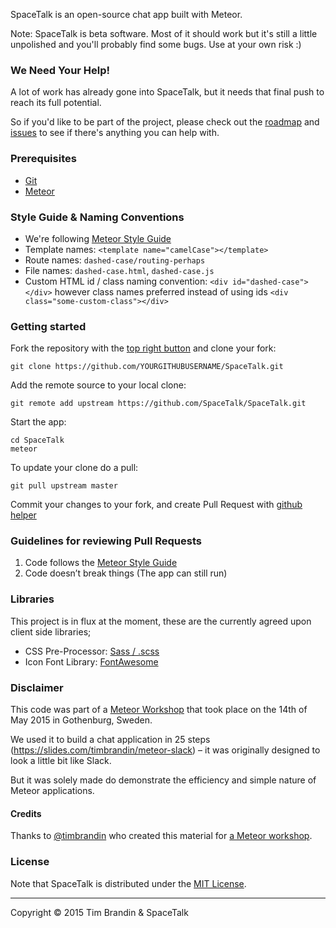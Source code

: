 SpaceTalk is an open-source chat app built with Meteor.

Note: SpaceTalk is beta software. Most of it should work but it's still a little unpolished and you'll probably find some bugs. Use at your own risk :)

### We Need Your Help!

A lot of work has already gone into SpaceTalk, but it needs that final push to reach its full potential.

So if you'd like to be part of the project, please check out the [roadmap](https://trello.com/b/R9Nh1V3t/spacetalk-roadmap) and [issues](https://github.com/SpaceTalk/SpaceTalk/issues) to see if there's anything you can help with.

### Prerequisites

* [Git](http://git-scm.com/book/en/v2/Getting-Started-Installing-Git)
* [Meteor](https://www.meteor.com/install)

### Style Guide & Naming Conventions

* We're following [Meteor Style Guide](https://github.com/meteor/meteor/wiki/Meteor-Style-Guide)
* Template names: `<template name="camelCase"></template>`
* Route names: `dashed-case/routing-perhaps`
* File names: `dashed-case.html`, `dashed-case.js`
* Custom HTML id / class naming convention: `<div id="dashed-case"></div>` however class names preferred instead of using ids `<div class="some-custom-class"></div>`


### Getting started

Fork the repository with the [top right button](https://github.com/SpaceTalk/SpaceTalk#fork-destination-box) and clone your fork:

```
git clone https://github.com/YOURGITHUBUSERNAME/SpaceTalk.git
```

Add the remote source to your local clone:

```
git remote add upstream https://github.com/SpaceTalk/SpaceTalk.git
```

Start the app:

```
cd SpaceTalk
meteor
```

To update your clone do a pull:

```
git pull upstream master
```

Commit your changes to your fork, and create Pull Request with [github helper](https://github.com/SpaceTalk/SpaceTalk/compare/master...#)

### Guidelines for reviewing Pull Requests

1. Code follows the [Meteor Style Guide](https://github.com/meteor/meteor/wiki/Meteor-Style-Guide)
2. Code doesn’t break things (The app can still run)

### Libraries

This project is in flux at the moment, these are the currently agreed upon client side libraries;

* CSS Pre-Processor: [Sass / .scss](http://sass-lang.com/)
* Icon Font Library: [FontAwesome](http://fortawesome.github.io/Font-Awesome/)


### Disclaimer

This code was part of a [Meteor Workshop](http://www.meetup.com/Meteor-Goteborg/events/221282857/) that took place on the 14th of May 2015 in Gothenburg, Sweden.

We used it to build a chat application in 25 steps (https://slides.com/timbrandin/meteor-slack) – it was originally designed to look a little bit like Slack.

But it was solely made do demonstrate the efficiency and simple nature of Meteor applications.

#### Credits

Thanks to [@timbrandin](https://twitter.com/timbrandin) who created this material for [a Meteor workshop](http://www.meetup.com/Meteor-Goteborg/events/221282857/).

### License

Note that SpaceTalk is distributed under the [MIT License](http://opensource.org/licenses/MIT).

-------

Copyright © 2015 Tim Brandin &amp; SpaceTalk
